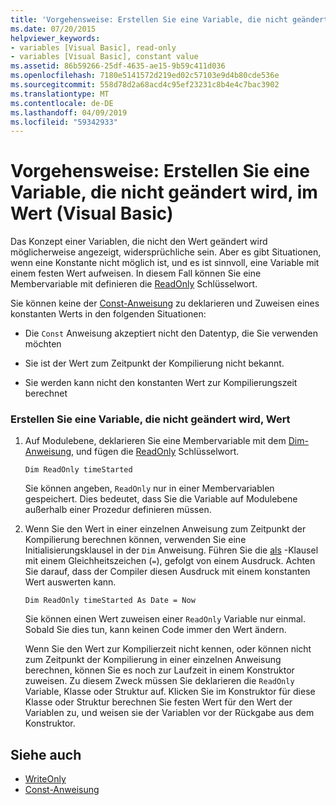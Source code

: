 ```yaml
---
title: 'Vorgehensweise: Erstellen Sie eine Variable, die nicht geändert wird, im Wert (Visual Basic)'
ms.date: 07/20/2015
helpviewer_keywords:
- variables [Visual Basic], read-only
- variables [Visual Basic], constant value
ms.assetid: 86b59266-25df-4635-ae15-9b59c411d036
ms.openlocfilehash: 7180e5141572d219ed02c57103e9d4b80cde536e
ms.sourcegitcommit: 558d78d2a68acd4c95ef23231c8b4e4c7bac3902
ms.translationtype: MT
ms.contentlocale: de-DE
ms.lasthandoff: 04/09/2019
ms.locfileid: "59342933"
---
```

# <a name="how-to-create-a-variable-that-does-not-change-in-value-visual-basic"></a>Vorgehensweise: Erstellen Sie eine Variable, die nicht geändert wird, im Wert (Visual Basic)
Das Konzept einer Variablen, die nicht den Wert geändert wird möglicherweise angezeigt, widersprüchliche sein. Aber es gibt Situationen, wenn eine Konstante nicht möglich ist, und es ist sinnvoll, eine Variable mit einem festen Wert aufweisen. In diesem Fall können Sie eine Membervariable mit definieren die [ReadOnly](../../../../visual-basic/language-reference/modifiers/readonly.md) Schlüsselwort.  
  
 Sie können keine der [Const-Anweisung](../../../../visual-basic/language-reference/statements/const-statement.md) zu deklarieren und Zuweisen eines konstanten Werts in den folgenden Situationen:  
  
-   Die `Const` Anweisung akzeptiert nicht den Datentyp, die Sie verwenden möchten  
  
-   Sie ist der Wert zum Zeitpunkt der Kompilierung nicht bekannt.  
  
-   Sie werden kann nicht den konstanten Wert zur Kompilierungszeit berechnet  
  
### <a name="to-create-a-variable-that-does-not-change-in-value"></a>Erstellen Sie eine Variable, die nicht geändert wird, Wert  
  
1. Auf Modulebene, deklarieren Sie eine Membervariable mit dem [Dim-Anweisung](../../../../visual-basic/language-reference/statements/dim-statement.md), und fügen die [ReadOnly](../../../../visual-basic/language-reference/modifiers/readonly.md) Schlüsselwort.  
  
    ```  
    Dim ReadOnly timeStarted  
    ```  
  
     Sie können angeben, `ReadOnly` nur in einer Membervariablen gespeichert. Dies bedeutet, dass Sie die Variable auf Modulebene außerhalb einer Prozedur definieren müssen.  
  
2. Wenn Sie den Wert in einer einzelnen Anweisung zum Zeitpunkt der Kompilierung berechnen können, verwenden Sie eine Initialisierungsklausel in der `Dim` Anweisung. Führen Sie die [als](../../../../visual-basic/language-reference/statements/as-clause.md) -Klausel mit einem Gleichheitszeichen (`=`), gefolgt von einem Ausdruck. Achten Sie darauf, dass der Compiler diesen Ausdruck mit einem konstanten Wert auswerten kann.  
  
    ```  
    Dim ReadOnly timeStarted As Date = Now  
    ```  
  
     Sie können einen Wert zuweisen einer `ReadOnly` Variable nur einmal. Sobald Sie dies tun, kann keinen Code immer den Wert ändern.  
  
     Wenn Sie den Wert zur Kompilierzeit nicht kennen, oder können nicht zum Zeitpunkt der Kompilierung in einer einzelnen Anweisung berechnen, können Sie es noch zur Laufzeit in einem Konstruktor zuweisen. Zu diesem Zweck müssen Sie deklarieren die `ReadOnly` Variable, Klasse oder Struktur auf. Klicken Sie im Konstruktor für diese Klasse oder Struktur berechnen Sie festen Wert für den Wert der Variablen zu, und weisen sie der Variablen vor der Rückgabe aus dem Konstruktor.  
  
## <a name="see-also"></a>Siehe auch

- [WriteOnly](../../../../visual-basic/language-reference/modifiers/writeonly.md)
- [Const-Anweisung](../../../../visual-basic/language-reference/statements/const-statement.md)
